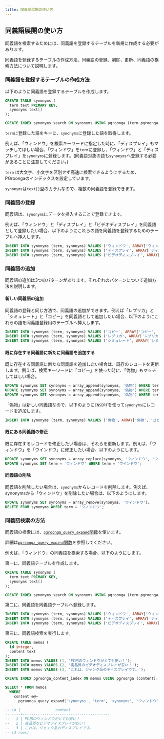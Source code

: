 ```yaml
---
title: 同義語展開の使い方
---
```


## 同義語展開の使い方

同義語を検索するためには、同義語を登録するテーブルを新規に作成する必要があります。

同義語を登録するテーブルの作成方法、同義語の登録、削除、更新、同義語の検索方法について説明します。

### 同義語を登録するテーブルの作成方法

以下のように同義語を登録するテーブルを作成します。

```sql
CREATE TABLE synonyms (
  term text PRIMARY KEY,
  synonyms text[]
);

CREATE INDEX synonyms_search ON synonyms USING pgroonga (term pgroonga_text_term_search_ops_v2);
```

`term`に登録した語をキーに、`synonyms`に登録した語を取得します。 

例えば、「ウィンドウ」を検索キーワードに指定した時に、「ディスプレイ」もマッチしてほしい場合、「ウィンドウ」を`term`に登録し、「ウィンドウ」と「ディスプレイ」を`synonyms`に登録します。(同義語対象の語も`synonyms`へ登録する必要があることに注意してください。)

`term` は大文字、小文字を区別せず高速に検索できるようにするため、PGroongaのインデックスを設定しています。

`synonyms`は`text[]`型のカラムなので、複数の同義語を登録できます。

### 同義語の登録

同義語は、`synonyms`にデータを挿入することで登録できます。

例えば、「ウィンドウ」と「ディスプレイ」と「ビデオディスプレイ」を同義語として登録したい場合、以下のようにこれらの語を同義語を登録するためのテーブルへ挿入します。

```sql
INSERT INTO synonyms (term, synonyms) VALUES ('ウィンドウ', ARRAY['ウィンドウ', 'ディスプレイ', 'ビデオディスプレイ']);
INSERT INTO synonyms (term, synonyms) VALUES ('ディスプレイ', ARRAY['ディスプレイ', 'ウィンドウ', 'ビデオディスプレイ']);
INSERT INTO synonyms (term, synonyms) VALUES ('ビデオディスプレイ', ARRAY['ビデオディスプレイ', 'ウィンドウ', 'ディスプレイ']);
```

### 同義語の追加

同義語の追加は3つのパターンがあります。それぞれのパターンについて追加方法を説明します。

#### 新しい同義語の追加

同義語の登録と同じ方法で、同義語の追加ができます。例えば「レプリカ」と「シミュレート」と「コピー」を同義語として追加したい場合、以下のようにこれらの語を同義語登録用のテーブルへ挿入します。

```sql
INSERT INTO synonyms (term, synonyms) VALUES ('コピー', ARRAY['コピー', 'レプリカ', 'シミュレート']);
INSERT INTO synonyms (term, synonyms) VALUES ('レプリカ', ARRAY['レプリカ', 'コピー', 'シミュレート']);
INSERT INTO synonyms (term, synonyms) VALUES ('シミュレート', ARRAY['シミュレート', 'コピー', 'レプリカ']);
```

#### 既に存在する同義語に新たに同義語を追加する

既に存在する同義語に新たな同義語を追加したい場合は、既存のレコードを更新します。例えば、検索キーワードに「コピー」を使った時に、「偽物」もマッチしてほしい場合。

```sql
UPDATE synonyms SET synonyms = array_append(synonyms, '偽物') WHERE term = 'コピー';
UPDATE synonyms SET synonyms = array_append(synonyms, '偽物') WHERE term = 'レプリカ';
UPDATE synonyms SET synonyms = array_append(synonyms, '偽物') WHERE term = 'シミュレート';
```

「偽物」は新しい同義語なので、以下のように`INSERT`を使って`synonyms`にレコードを追加します。

```sql
INSERT INTO synonyms (term, synonyms) VALUES ('偽物', ARRAY['偽物', 'コピー', 'レプリカ', 'シミュレート']);
```

#### 既にある同義語の修正

既に存在するレコードを修正したい場合は、それらを更新します。例えば、「ウィンドウ」を「ウインドウ」に修正したい場合、以下のようにします。

```sql
UPDATE synonyms SET synonyms = array_replace(synonyms, 'ウィンドウ', 'ウインドウ') WHERE term = 'ディスプレイ' OR term = 'ビデオディスプレイ' OR term = 'ウィンドウ';
UPDATE synonyms SET term = 'ウィンドウ' WHERE term = 'ウインドウ';
```

#### 同義語の削除

同義語を削除したい場合は、`synonyms`からレコードを削除します。例えば、synonymsから「ウィンドウ」を削除したい場合は、以下のようにします。

```sql
UPDATE synonyms SET synonyms = array_remove(synonyms, 'ウィンドウ');
DELETE FROM synonyms WHERE term = 'ウィンドウ';
```

### 同義語検索の方法

同義語の検索には、[`pgroonga_query_expand`関数][pgroonga_query_expand]を使います。

詳細は[`pgroonga_query_expand`関数][pgroonga_query_expand]を参照してください。

例えば、「ウィンドウ」の同義語を検索する場合、以下のようにします。

第一に、同義語テーブルを作成します。

```sql
CREATE TABLE synonyms (
  term text PRIMARY KEY,
  synonyms text[]
);

CREATE INDEX synonyms_search ON synonyms USING pgroonga (term pgroonga_text_term_search_ops_v2);
```

第二に、同義語を同義語テーブルへ登録します。

```sql
INSERT INTO synonyms (term, synonyms) VALUES ('ウィンドウ', ARRAY['ウィンドウ', 'ディスプレイ', 'ビデオディスプレイ']);
INSERT INTO synonyms (term, synonyms) VALUES ('ディスプレイ', ARRAY['ディスプレイ', 'ウィンドウ', 'ビデオディスプレイ']);
INSERT INTO synonyms (term, synonyms) VALUES ('ビデオディスプレイ', ARRAY['ビデオディスプレイ', 'ウィンドウ', 'ディスプレイ']);
```

第三に、同義語検索を実行します。

```sql
CREATE TABLE memos (
  id integer,
  content text
);
INSERT INTO memos VALUES (1, 'PC用のウィンドウがとても安い！');
INSERT INTO memos VALUES (2, '高品質のビデオディスプレイが安い！');
INSERT INTO memos VALUES (3, 'これは、ジャンク品のディスプレイです。');

CREATE INDEX pgroonga_content_index ON memos USING pgroonga (content);

SELECT * FROM memos
  WHERE
    content &@~
      pgroonga_query_expand('synonyms', 'term', 'synonyms', 'ウィンドウ');

-- id |                content                 
-- ----+----------------------------------------
--   1 | PC用のウィンドウがとても安い！
--   2 | 高品質なビデオディスプレイが安い！
--   3 | これは、ジャンク品のディスプレイです。
-- (3 rows)
```

[pgroonga_query_expand]:../reference/functions/pgroonga-query-expand.html
